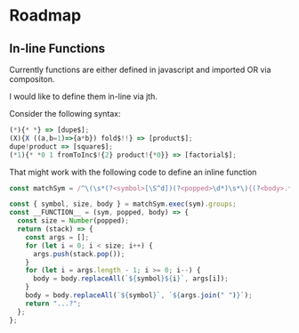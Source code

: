 # Roadmap

## In-line Functions

Currently functions are either defined in javascript and imported OR via compositon.

I would like to define them in-line via jth.

Consider the following syntax:

```javascript
(*){* *} => [dupe$];
(X){X ((a,b=1)=>{a*b}) fold$!!} => [product$];
dupe!product => [square$];
(*1){* *0 1 fromToInc$!{2} product!{*0}} => [factorial$];
```

That might work with the following code to define an inline function

```javascript
const matchSym = /^\(\s*(?<symbol>[\S^d])(?<popped>\d*)\s*\){(?<body>.*)}$/;

const { symbol, size, body } = matchSym.exec(sym).groups;
const __FUNCTION__ = (sym, popped, body) => {
  const size = Number(popped);
  return (stack) => {
    const args = [];
    for (let i = 0; i < size; i++) {
      args.push(stack.pop());
    }
    for (let i = args.length - 1; i >= 0; i--) {
      body = body.replaceAll(`${symbol}${i}`, args[i]);
    }
    body = body.replaceAll(`${symbol}`, `${args.join(" ")}`);
    return "...?";
  };
};
```
